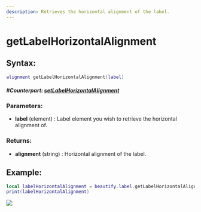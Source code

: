 ```yaml
---
description: Retrieves the horizontal alignment of the label.
---
```


# getLabelHorizontalAlignment

## **Syntax:**

```lua
alignment getLabelHorizontalAlignment(label)
```

#### _**\#Counterpart:**_ [_**setLabelHorizontalAlignment**_](setlabelhorizontalalignment.md)

### **Parameters:**

* **label** \(element\) : Label element you wish to retrieve the horizontal alignment of.

### **Returns:**

* **alignment** \(string\) : Horizontal alignment of the label.

## **Example:**

```lua
local labelHorizontalAlignment = beautify.label.getLabelHorizontalAlignment(createdLabel)
print(labelHorizontalAlignment)
```

![](https://github.com/OvileAmriam/MTA-Beautify-Library/tree/fa0a436b55c8c25e32ea12d83b59a5808b2c3af2/.gitbook/assets/getlabelhorizontalalignment.png)

